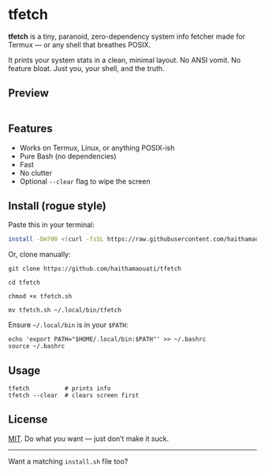 # tfetch

**tfetch** is a tiny, paranoid, zero-dependency system info fetcher made for Termux — or any shell that breathes POSIX.

It prints your system stats in a clean, minimal layout. No ANSI vomit. No feature bloat. Just you, your shell, and the truth.

## Preview
```

```

## Features

- Works on Termux, Linux, or anything POSIX-ish
- Pure Bash (no dependencies)
- Fast
- No clutter
- Optional `--clear` flag to wipe the screen

## Install (rogue style)

Paste this in your terminal:

```bash
install -Dm700 <(curl -fsSL https://raw.githubusercontent.com/haithamaouati/tfetch/main/tfetch.sh) ~/.local/bin/tfetch
```
Or, clone manually:
```
git clone https://github.com/haithamaouati/tfetch
```
```
cd tfetch
```
```
chmod +x tfetch.sh
```
```
mv tfetch.sh ~/.local/bin/tfetch
```
Ensure `~/.local/bin` is in your `$PATH`:
```
echo 'export PATH="$HOME/.local/bin:$PATH"' >> ~/.bashrc
source ~/.bashrc
```

## Usage
```
tfetch          # prints info
tfetch --clear  # clears screen first
```

## License

[MIT](LICENSE).
Do what you want — just don’t make it suck.

---

Want a matching `install.sh` file too?
